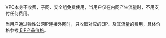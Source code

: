 VPC本身不收费，子网、安全组免费使用，当用户仅在内网产生流量时，不用支付任何费用。

当用户通过弹性公网IP连接外网时，只收取对应的EIP、及其流量的费用，具体价格参考[ EIP产品价格](http://dinone.kf5.com/hc/kb/article/1090983/)。
